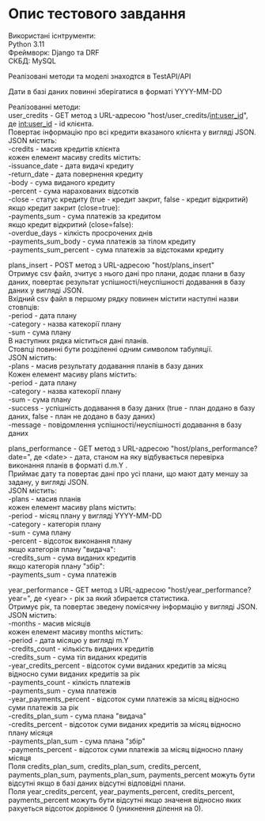 # Опис тестового завдання

Використані існтрументи:<br> 
Python 3.11<br> 
Фреймворк: Django та DRF<br> 
СКБД: MySQL<br> 


Реалізовані методи та моделі знаходтся в TestAPI/API<br> 

Дати в базі даних повинні зберігатися в форматі YYYY-MM-DD<br> 

Реалізованні методи:<br> 
user_credits - GET метод з URL-адресою "host/user_credits/<int:user_id>", де <int:user_id> - id клієнта.<br>
Повертає інформацію про всі кредити вказаного клієнта у вигляді JSON.<br>
JSON містить:<br>
-credits - масив кредитів клієнта<br>
	кожен елемент масиву credits містить:<br>
	-issuance_date - дата видачі кредиту<br>
	-return_date - дата повернення кредиту<br>
	-body - сума виданого кредиту<br>
	-percent - сума нарахованих відсотків<br>
	-close - статус кредиту (true - кредит закрит, false - кредит відкритий)<br>
	якщо кредит закрит (close=true):<br>
		-payments_sum - сума платежів за кредитом<br>
	якщо кредит відкритий (close=false):<br>
		-overdue_days - кілкість просрочених днів<br>
		-payments_sum_body - сума платежів за тілом кредиту<br>
		-payments_sum_percent - сума платежів за відстоками кредиту<br>


plans_insert - POST метод з URL-адресою "host/plans_insert"<br>
Отримує csv файл, зчитує з нього дані про плани, додає плани в базу даних, повертає результат успішності/неуспішності додавання в базу даних у вигляді JSON.<br>
Вхідний csv файл в першому рядку повинен містити наступні назви стовпців:<br>
-period - дата плану<br>
-category - назва катекорії плану<br>
-sum - сума плану<br>
В наступних рядка міститься дані планів.<br>
Cтовпці повинні бути розділенні одним символом табуляції.<br>
JSON містить:<br>
-plans - масив результату додавання планів в базу даних<br>
	Кожен елемент масиву plans містить:<br>
	-period - дата плану<br>
	-category - назва катекорії плану<br>
	-sum - сума плану<br>
	-success - успішність додавання в базу даних (true - план додано в базу даних, false - план не додано в базу даних)<br>
	-message - повідомлення успішності/неуспішності додавання в базу даних<br>


plans_performance - GET метод з URL-адресою "host/plans_performance?date=<date>", де \<date\> -  дата, станом на яку відбувається перевірка виконання планів в форматі d.m.Y .<br>
Приймає дату та повертає дані про усі плани, що мают дату меншу за задану, у вигляді JSON.<br>
JSON містить:<br>
-plans - масив планів<br>
	кожен елемент масиву plans містить:<br>
	-period - місяц плану у вигляді YYYY-MM-DD<br>
	-category - категорія плану<br>
	-sum - сума плану<br>
	-percent - відсоток виконання плану<br>
	якщо категорія плану "видача":<br>
		-credits_sum - сума виданих кредитів<br>
	якщо категорія плану "збір":<br>
		-payments_sum - сума платежів<br>


year_performance - GET метод з URL-адресою "host/year_performance?year=<year>", де \<year\> - рік за який збирается статистика.<br>
Отримує рік, та повертає зведену помісячну інформацію у вигляді JSON.<br>
JSON містить:<br>
-months - масив місяців<br>
	кожен елемент масиву months містить:<br>
	-period - дата місяцю у вигляді m.Y<br>
	-credits_count - кількість виданих кредитів<br>
	-credits_sum - сума тіл виданих кредитів<br>
	-year_credits_percent - відсоток суми виданих кредитів за місяц відносно суми виданих кредитів за рік<br>
	-payments_count - кілкість платежів<br>
	-payments_sum - сума платежів<br>
	-year_payments_percent - відсоток суми платежів за місяц відносно суми платежів за рік<br>
	-credits_plan_sum - сума плана "видача"<br>
	-credits_percent - відсоток суми виданих кредитів за місяц відносно плану місяця<br>
	-payments_plan_sum - сума плана "збір"<br>
	-payments_percent - відсоток суми платежів за місяц відносно плану місяця<br>
	Поля credits_plan_sum, credits_plan_sum, credits_percent, payments_plan_sum, payments_plan_sum, payments_percent можуть бути відсутні якщо в базі даних відсутні відповідні плани.<br>
	Поля year_credits_percent, year_payments_percent, credits_percent, payments_percent можуть бути відсутні якщо значеня відносно яких рахуеться відсоток дорівнює 0 (уникнення ділення на 0).	<br>